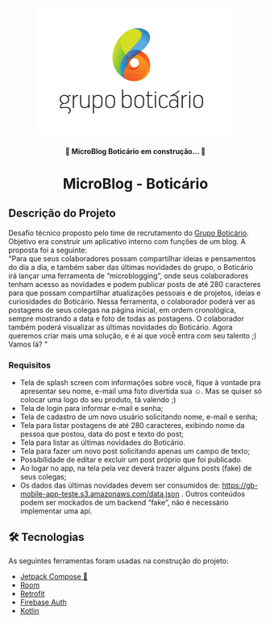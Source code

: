 <h1 align="center">
    <img alt="MicloBlog Boticário" title="#MicroBlogBoticario" src="./assets/banner.png" />
</h1>

<h4 align="center">
	🚧 MicroBlog Boticário em construção... 🚧
</h4>

<h1 align="center">MicroBlog - Boticário</h1>

## Descrição do Projeto
<p align="left">
                Desafio técnico proposto pelo time de recrutamento do <a href="https://www.grupoboticario.com.br/pt/Paginas/Inicial.aspx">Grupo Boticário</a>. Objetivo era construir um aplicativo interno com funções de um blog. A proposta foi a seguinte: </br>
                "Para que seus colaboradores possam compartilhar ideias e pensamentos do dia a dia, e também saber das últimas novidades do grupo, o Boticário irá lançar uma ferramenta de “microblogging”, onde seus colaboradores tenham acesso as novidades  e podem publicar posts de até 280 caracteres para que possam compartilhar atualizações pessoais e de projetos, ideias e curiosidades do Boticário.
Nessa ferramenta, o colaborador poderá ver as postagens de seus colegas na página inicial, em ordem cronológica, sempre mostrando a data e foto de todas as postagens. O colaborador também poderá visualizar as últimas novidades do Boticário.
Agora queremos criar mais uma solução, e é aí que você̂ entra com seu talento ;)
Vamos lá?
"
</p>

### Requisitos 

- Tela de splash screen com informações sobre você, fique à vontade pra apresentar seu nome, e-mail uma foto divertida sua ☺. Mas se quiser só colocar uma logo do seu produto, tá valendo ;)
- Tela de login para informar e-mail e senha;
- Tela de cadastro de um novo usuário solicitando nome, e-mail e senha;
- Tela para listar postagens de até 280 caracteres, exibindo nome da pessoa que postou, data do post e texto do post;
-  Tela para listar as últimas novidades do Boticário. 
- Tela para fazer um novo post solicitando apenas um campo de texto;
- Possibilidade de editar e excluir um post próprio que foi publicado.
- Ao logar no app, na tela pela vez deverá trazer alguns posts (fake) de seus colegas;
- Os dados das últimas novidades devem ser consumidos de:  https://gb-mobile-app-teste.s3.amazonaws.com/data.json . Outros conteúdos podem ser mockados de um backend “fake”, não é necessário implementar uma api.


## 🛠 Tecnologias

As seguintes ferramentas foram usadas na construção do projeto:

- [Jetpack Compose 🚀](https://developer.android.com/jetpack/compose?gclid=CjwKCAjwmqKJBhAWEiwAMvGt6MF1iba-lSoaj_WuGEyO_1bKNjHbC-_bXir_x2_DTl_AH0R8i0FxUxoC-wwQAvD_BwE&gclsrc=aw.ds)
- [Room](https://developer.android.com/jetpack/androidx/releases/room?gclid=CjwKCAjwmqKJBhAWEiwAMvGt6NBRXuRXwyY0-BRTao4vTsurfecg3YOHLhWXCGuIvJQ9lNvI8ra7ABoCQaIQAvD_BwE&gclsrc=aw.ds)
- [Retrofit](https://square.github.io/retrofit/)
- [Firebase Auth](https://firebase.google.com/docs/auth)
- [Kotlin](https://kotlinlang.org/)